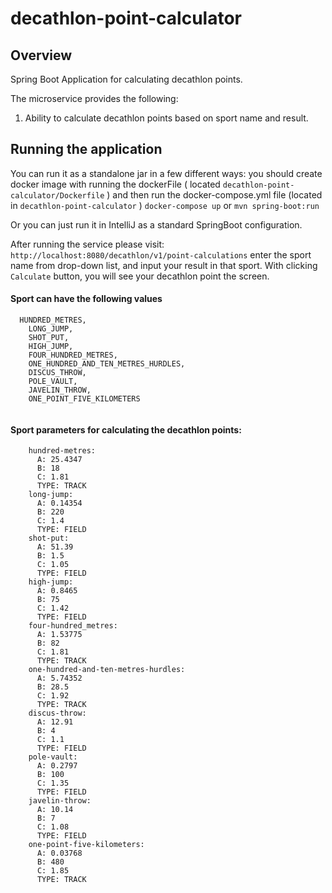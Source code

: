 # decathlon-point-calculator

## Overview

Spring Boot Application for calculating decathlon points.

The microservice provides the following:

1. Ability to calculate decathlon points based on sport name and result.

## Running the application

You can run it as a standalone jar in a few different ways:
you should create docker image with running the dockerFile (
located `decathlon-point-calculator/Dockerfile`  ) and then run the docker-compose.yml file (located
in `decathlon-point-calculator` )
`
docker-compose up
`
or
`
mvn spring-boot:run
`

Or you can just run it in IntelliJ as a standard SpringBoot configuration.

After running the service please visit:
```  http://localhost:8080/decathlon/v1/point-calculations ```
enter the sport name from drop-down list, and input your result in that sport.
With clicking ```  Calculate ```  button, you will see your decathlon point the screen.

#### Sport can have the following values

```
  HUNDRED_METRES,
    LONG_JUMP,
    SHOT_PUT,
    HIGH_JUMP,
    FOUR_HUNDRED_METRES,
    ONE_HUNDRED_AND_TEN_METRES_HURDLES,
    DISCUS_THROW,
    POLE_VAULT,
    JAVELIN_THROW,
    ONE_POINT_FIVE_KILOMETERS
    
```

#### Sport parameters for calculating the decathlon points:

```
    hundred-metres:
      A: 25.4347
      B: 18
      C: 1.81
      TYPE: TRACK
    long-jump:
      A: 0.14354
      B: 220
      C: 1.4
      TYPE: FIELD
    shot-put:
      A: 51.39
      B: 1.5
      C: 1.05
      TYPE: FIELD
    high-jump:
      A: 0.8465
      B: 75
      C: 1.42
      TYPE: FIELD
    four-hundred_metres:
      A: 1.53775
      B: 82
      C: 1.81
      TYPE: TRACK
    one-hundred-and-ten-metres-hurdles:
      A: 5.74352
      B: 28.5
      C: 1.92
      TYPE: TRACK
    discus-throw:
      A: 12.91
      B: 4
      C: 1.1
      TYPE: FIELD
    pole-vault:
      A: 0.2797
      B: 100
      C: 1.35
      TYPE: FIELD
    javelin-throw:
      A: 10.14
      B: 7
      C: 1.08
      TYPE: FIELD
    one-point-five-kilometers:
      A: 0.03768
      B: 480
      C: 1.85
      TYPE: TRACK
```